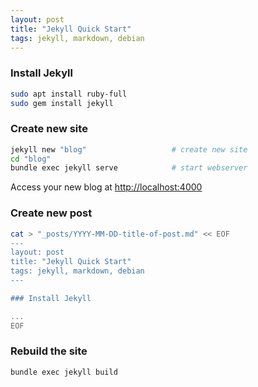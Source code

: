 ```yaml
---
layout: post
title: "Jekyll Quick Start"
tags: jekyll, markdown, debian
---
```


### Install Jekyll

~~~ sh
sudo apt install ruby-full
sudo gem install jekyll
~~~

### Create new site

~~~ sh
jekyll new "blog"                   # create new site
cd "blog"
bundle exec jekyll serve            # start webserver
~~~

Access your new blog at <http://localhost:4000>

### Create new post

~~~ sh
cat > "_posts/YYYY-MM-DD-title-of-post.md" << EOF
---
layout: post
title: "Jekyll Quick Start"
tags: jekyll, markdown, debian
---

### Install Jekyll

...
EOF
~~~

### Rebuild the site

~~~ sh
bundle exec jekyll build
~~~
